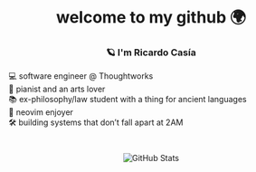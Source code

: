 <h1 align="center">welcome to my github 🌍</h1>

<h3 align="center"> 🪐 I'm Ricardo Casía</h3>


<p align="left">
  💻 software engineer @ Thoughtworks <br>
  🎹 pianist and an arts lover <br>
  📚 ex-philosophy/law student with a thing for ancient languages <br>
  🖤 neovim enjoyer <br>
  🛠️ building systems that don’t fall apart at 2AM <br>
</p>

<h1 align="center"></h1>
<p align="center">
  <img src="https://github-readme-stats.vercel.app/api?username=rcasia&show_icons=true&theme=tokyonight" alt="GitHub Stats" />
</p>
